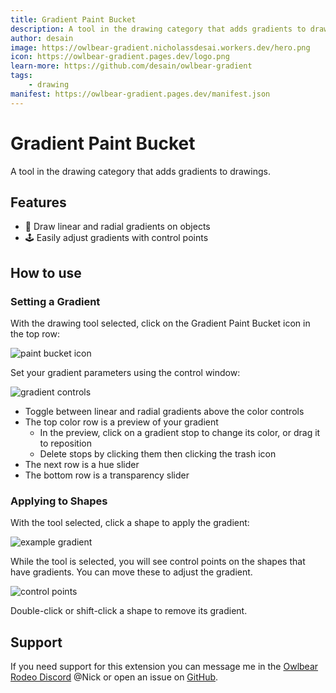 ```yaml
---
title: Gradient Paint Bucket
description: A tool in the drawing category that adds gradients to drawings.
author: desain
image: https://owlbear-gradient.nicholassdesai.workers.dev/hero.png
icon: https://owlbear-gradient.pages.dev/logo.png
learn-more: https://github.com/desain/owlbear-gradient
tags:
    - drawing
manifest: https://owlbear-gradient.pages.dev/manifest.json
---
```


# Gradient Paint Bucket

A tool in the drawing category that adds gradients to drawings.

## Features

-   🎨 Draw linear and radial gradients on objects
-   🕹️ Easily adjust gradients with control points

## How to use

### Setting a Gradient

With the drawing tool selected, click on the Gradient Paint Bucket icon in the top row:

![paint bucket icon](https://owlbear-gradient.nicholassdesai.workers.dev/paint-bucket-icon.png)

Set your gradient parameters using the control window:

![gradient controls](https://owlbear-gradient.nicholassdesai.workers.dev/gradient-controls.png)

-   Toggle between linear and radial gradients above the color controls
-   The top color row is a preview of your gradient
    -   In the preview, click on a gradient stop to change its color, or drag it to reposition
    -   Delete stops by clicking them then clicking the trash icon
-   The next row is a hue slider
-   The bottom row is a transparency slider

### Applying to Shapes

With the tool selected, click a shape to apply the gradient:

![example gradient](https://owlbear-gradient.nicholassdesai.workers.dev/example-gradient.png)

While the tool is selected, you will see control points on the shapes that have gradients. You can move these to adjust the gradient.

![control points](https://owlbear-gradient.nicholassdesai.workers.dev/control-points.png)

Double-click or shift-click a shape to remove its gradient.

## Support

If you need support for this extension you can message me in the [Owlbear Rodeo Discord](https://discord.com/invite/u5RYMkV98s) @Nick or open an issue on [GitHub](https://github.com/desain/owlbear-gradient/issues).